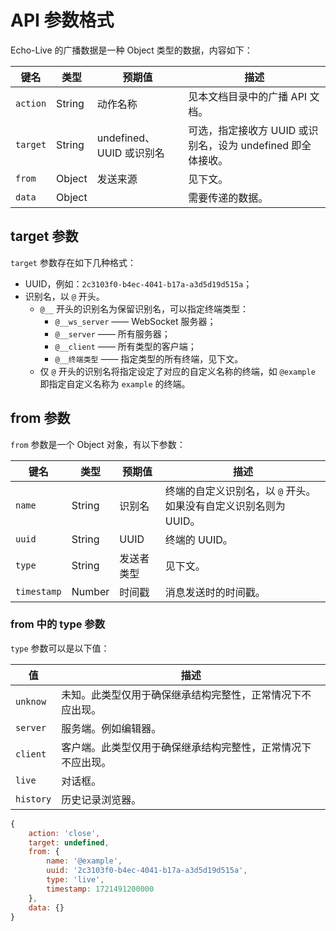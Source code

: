 # API 参数格式
Echo-Live 的广播数据是一种 Object 类型的数据，内容如下：

| 键名 | 类型 | 预期值 | 描述 |
| - | - | - | - |
| `action` | String | 动作名称 | 见本文档目录中的广播 API 文档。 |
| `target` | String | undefined、UUID 或识别名 | 可选，指定接收方 UUID 或识别名，设为 undefined 即全体接收。 |
| `from` | Object | 发送来源 | 见下文。 |
| `data` | Object | | 需要传递的数据。 |

## target 参数
`target` 参数存在如下几种格式：

- UUID，例如：`2c3103f0-b4ec-4041-b17a-a3d5d19d515a`；
- 识别名，以 `@` 开头。
    - `@__` 开头的识别名为保留识别名，可以指定终端类型：
        - `@__ws_server` —— WebSocket 服务器；
        - `@__server` —— 所有服务器；
        - `@__client` —— 所有类型的客户端；
        - `@__终端类型` —— 指定类型的所有终端，见下文。
    - 仅 `@` 开头的识别名将指定设定了对应的自定义名称的终端，如 `@example` 即指定自定义名称为 `example` 的终端。

## from 参数
`from` 参数是一个 Object 对象，有以下参数：

| 键名 | 类型 | 预期值 | 描述 |
| - | - | - | - |
| `name` | String | 识别名 | 终端的自定义识别名，以 `@` 开头。如果没有自定义识别名则为 UUID。 |
| `uuid` | String | UUID | 终端的 UUID。 |
| `type` | String | 发送者类型 | 见下文。 |
| `timestamp` | Number | 时间戳 | 消息发送时的时间戳。 |

### from 中的 type 参数
`type` 参数可以是以下值：

| 值 | 描述 |
| - | - |
| `unknow` | 未知。此类型仅用于确保继承结构完整性，正常情况下不应出现。 |
| `server` | 服务端。例如编辑器。 |
| `client` | 客户端。此类型仅用于确保继承结构完整性，正常情况下不应出现。 |
| `live` | 对话框。 |
| `history` | 历史记录浏览器。 |

``` javascript title="示例"
{
    action: 'close',
    target: undefined,
    from: {
        name: '@example',
        uuid: '2c3103f0-b4ec-4041-b17a-a3d5d19d515a',
        type: 'live',
        timestamp: 1721491200000
    },
    data: {}
}
```